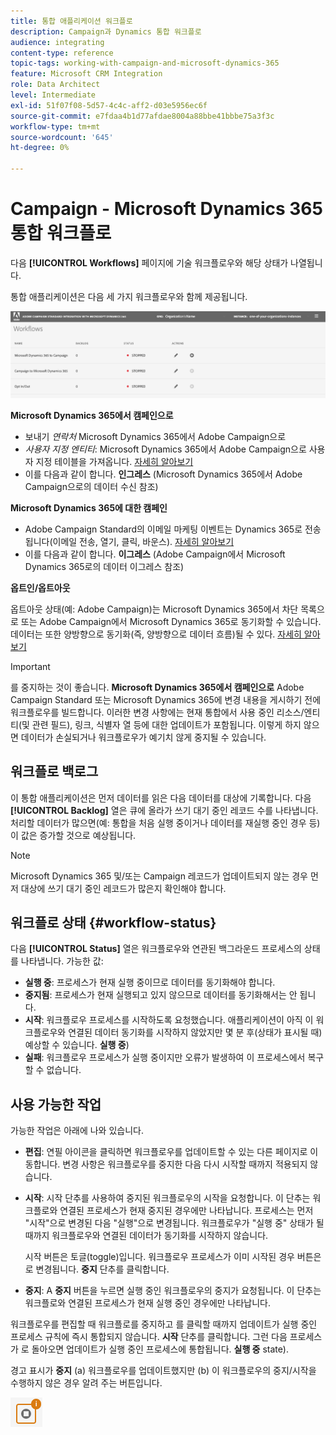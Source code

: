 ```yaml
---
title: 통합 애플리케이션 워크플로
description: Campaign과 Dynamics 통합 워크플로
audience: integrating
content-type: reference
topic-tags: working-with-campaign-and-microsoft-dynamics-365
feature: Microsoft CRM Integration
role: Data Architect
level: Intermediate
exl-id: 51f07f08-5d57-4c4c-aff2-d03e5956ec6f
source-git-commit: e7fdaa4b1d77afdae8004a88bbe41bbbe75a3f3c
workflow-type: tm+mt
source-wordcount: '645'
ht-degree: 0%

---
```


# Campaign - Microsoft Dynamics 365 통합 워크플로

다음 **[!UICONTROL Workflows]** 페이지에 기술 워크플로우와 해당 상태가 나열됩니다.

통합 애플리케이션은 다음 세 가지 워크플로우와 함께 제공됩니다.

![](assets/do-not-localize/d365-to-acs-ui-page-workflows.png)

**Microsoft Dynamics 365에서 캠페인으로**
* 보내기 *연락처* Microsoft Dynamics 365에서 Adobe Campaign으로
* *사용자 지정 엔티티*: Microsoft Dynamics 365에서 Adobe Campaign으로 사용자 지정 테이블을 가져옵니다. [자세히 알아보기](../../integrating/using/d365-acs-using-the-integration.md#data-flows)
* 이를 다음과 같이 합니다. **인그레스** (Microsoft Dynamics 365에서 Adobe Campaign으로의 데이터 수신 참조)

**Microsoft Dynamics 365에 대한 캠페인**
* Adobe Campaign Standard의 이메일 마케팅 이벤트는 Dynamics 365로 전송됩니다(이메일 전송, 열기, 클릭, 바운스). [자세히 알아보기](../../integrating/using/d365-acs-using-the-integration.md#email-marketing-event-flow)
* 이를 다음과 같이 합니다. **이그레스** (Adobe Campaign에서 Microsoft Dynamics 365로의 데이터 이그레스 참조)

**옵트인/옵트아웃**

옵트아웃 상태(예: Adobe Campaign)는 Microsoft Dynamics 365에서 차단 목록으로 또는 Adobe Campaign에서 Microsoft Dynamics 365로 동기화할 수 있습니다. 데이터는 또한 양방향으로 동기화(즉, 양방향으로 데이터 흐름)될 수 있다. [자세히 알아보기](../../integrating/using/d365-acs-self-service-app-data-sync.md#opt-in-out-wf)

>[!IMPORTANT]
>
>를 중지하는 것이 좋습니다. **Microsoft Dynamics 365에서 캠페인으로** Adobe Campaign Standard 또는 Microsoft Dynamics 365에 변경 내용을 게시하기 전에 워크플로우를 빌드합니다. 이러한 변경 사항에는 현재 통합에서 사용 중인 리소스/엔티티(및 관련 필드), 링크, 식별자 열 등에 대한 업데이트가 포함됩니다. 이렇게 하지 않으면 데이터가 손실되거나 워크플로우가 예기치 않게 중지될 수 있습니다.

## 워크플로 백로그

이 통합 애플리케이션은 먼저 데이터를 읽은 다음 데이터를 대상에 기록합니다. 다음 **[!UICONTROL Backlog]** 열은 큐에 올라가 쓰기 대기 중인 레코드 수를 나타냅니다. 처리할 데이터가 많으면(예: 통합을 처음 실행 중이거나 데이터를 재실행 중인 경우 등) 이 값은 증가할 것으로 예상됩니다.

>[!NOTE]
>Microsoft Dynamics 365 및/또는 Campaign 레코드가 업데이트되지 않는 경우 먼저 대상에 쓰기 대기 중인 레코드가 많은지 확인해야 합니다.

## 워크플로 상태 {#workflow-status}

다음 **[!UICONTROL Status]** 열은 워크플로우와 연관된 백그라운드 프로세스의 상태를 나타냅니다. 가능한 값:

* **실행 중**: 프로세스가 현재 실행 중이므로 데이터를 동기화해야 합니다.
* **중지됨**: 프로세스가 현재 실행되고 있지 않으므로 데이터를 동기화해서는 안 됩니다.
* **시작**: 워크플로우 프로세스를 시작하도록 요청했습니다. 애플리케이션이 아직 이 워크플로우와 연결된 데이터 동기화를 시작하지 않았지만 몇 분 후(상태가 표시될 때) 예상할 수 있습니다. **실행 중**)
* **실패**: 워크플로우 프로세스가 실행 중이지만 오류가 발생하여 이 프로세스에서 복구할 수 없습니다.

## 사용 가능한 작업

가능한 작업은 아래에 나와 있습니다.

* **편집**: 연필 아이콘을 클릭하면 워크플로우를 업데이트할 수 있는 다른 페이지로 이동합니다. 변경 사항은 워크플로우를 중지한 다음 다시 시작할 때까지 적용되지 않습니다.

* **시작**: 시작 단추를 사용하여 중지된 워크플로우의 시작을 요청합니다. 이 단추는 워크플로와 연결된 프로세스가 현재 중지된 경우에만 나타납니다. 프로세스는 먼저 &quot;시작&quot;으로 변경된 다음 &quot;실행&quot;으로 변경됩니다. 워크플로우가 &quot;실행 중&quot; 상태가 될 때까지 워크플로우와 연결된 데이터가 동기화를 시작하지 않습니다.

   시작 버튼은 토글(toggle)입니다. 워크플로우 프로세스가 이미 시작된 경우 버튼은 로 변경됩니다. **중지** 단추를 클릭합니다.

* **중지**: A **중지** 버튼을 누르면 실행 중인 워크플로우의 중지가 요청됩니다. 이 단추는 워크플로와 연결된 프로세스가 현재 실행 중인 경우에만 나타납니다.

워크플로우를 편집할 때 워크플로를 중지하고 를 클릭할 때까지 업데이트가 실행 중인 프로세스 규칙에 즉시 통합되지 않습니다. **시작** 단추를 클릭합니다. 그런 다음 프로세스가 로 돌아오면 업데이트가 실행 중인 프로세스에 통합됩니다. **실행 중** state).

경고 표시가 **중지** (a) 워크플로우를 업데이트했지만 (b) 이 워크플로우의 중지/시작을 수행하지 않은 경우 알려 주는 버튼입니다.

![](assets/do-not-localize/d365-to-acs-icon-stop-with-changes.png)
